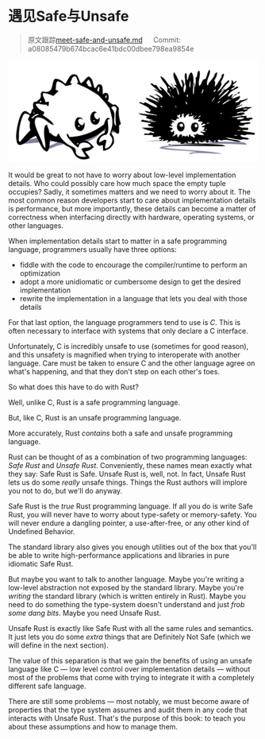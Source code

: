 # 遇见Safe与Unsafe 

> 原文跟踪[meet-safe-and-unsafe.md](https://github.com/rust-lang-nursery/nomicon/blob/master/src/meet-safe-and-unsafe.md) &emsp; Commit: a08085479b674bcac6e41bdc00dbee798ea9854e

![safe and unsafe](../img/safeandunsafe.svg)

It would be great to not have to worry about low-level implementation details.
Who could possibly care how much space the empty tuple occupies? Sadly, it
sometimes matters and we need to worry about it. The most common reason
developers start to care about implementation details is performance, but more
importantly, these details can become a matter of correctness when interfacing
directly with hardware, operating systems, or other languages.

When implementation details start to matter in a safe programming language,
programmers usually have three options:

* fiddle with the code to encourage the compiler/runtime to perform an optimization
* adopt a more unidiomatic or cumbersome design to get the desired implementation
* rewrite the implementation in a language that lets you deal with those details

For that last option, the language programmers tend to use is *C*. This is often
necessary to interface with systems that only declare a C interface.

Unfortunately, C is incredibly unsafe to use (sometimes for good reason),
and this unsafety is magnified when trying to interoperate with another
language. Care must be taken to ensure C and the other language agree on
what's happening, and that they don't step on each other's toes.

So what does this have to do with Rust?

Well, unlike C, Rust is a safe programming language.

But, like C, Rust is an unsafe programming language.

More accurately, Rust *contains* both a safe and unsafe programming language.

Rust can be thought of as a combination of two programming languages: *Safe
Rust* and *Unsafe Rust*. Conveniently, these names mean exactly what they say:
Safe Rust is Safe. Unsafe Rust is, well, not. In fact, Unsafe Rust lets us
do some *really* unsafe things. Things the Rust authors will implore you not to
do, but we'll do anyway.

Safe Rust is the *true* Rust programming language. If all you do is write Safe
Rust, you will never have to worry about type-safety or memory-safety. You will
never endure a dangling pointer, a use-after-free, or any other kind of
Undefined Behavior.

The standard library also gives you enough utilities out of the box that you'll
be able to write high-performance applications and libraries in pure idiomatic
Safe Rust.

But maybe you want to talk to another language. Maybe you're writing a
low-level abstraction not exposed by the standard library. Maybe you're
*writing* the standard library (which is written entirely in Rust). Maybe you
need to do something the type-system doesn't understand and just *frob some dang
bits*. Maybe you need Unsafe Rust.

Unsafe Rust is exactly like Safe Rust with all the same rules and semantics.
It just lets you do some *extra* things that are Definitely Not Safe
(which we will define in the next section).

The value of this separation is that we gain the benefits of using an unsafe
language like C — low level control over implementation details — without most
of the problems that come with trying to integrate it with a completely
different safe language.

There are still some problems — most notably, we must become aware of properties
that the type system assumes and audit them in any code that interacts with
Unsafe Rust. That's the purpose of this book: to teach you about these assumptions
and how to manage them.
